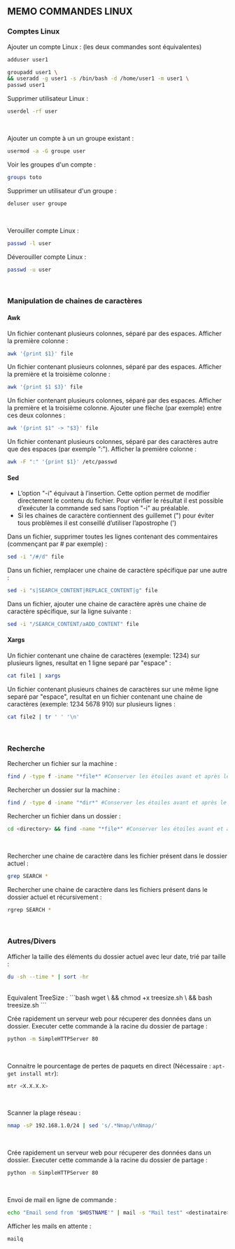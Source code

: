 ## MEMO COMMANDES LINUX


### Comptes Linux
Ajouter un compte Linux : (les deux commandes sont équivalentes)
```bash
adduser user1
```
```bash
groupadd user1 \
&& useradd -g user1 -s /bin/bash -d /home/user1 -m user1 \
passwd user1
```
Supprimer utilisateur Linux :
```bash
userdel -rf user
```
<br/>

Ajouter un compte à un un groupe existant :
```bash
usermod -a -G groupe user
```
Voir les groupes d'un compte :
```bash
groups toto
```
Supprimer un utilisateur d'un groupe : 
```bash
deluser user groupe
```
<br/>

Verouiller compte Linux : 
```bash
passwd -l user
```
Déverouiller compte Linux :
```bash
passwd -u user
```
<br/>


### Manipulation de chaines de caractères
#### Awk
Un fichier contenant plusieurs colonnes, séparé par des espaces. Afficher la première colonne :
```bash
awk '{print $1}' file
```
Un fichier contenant plusieurs colonnes, séparé par des espaces. Afficher la première et la troisième colonne :
```bash
awk '{print $1 $3}' file
```
Un fichier contenant plusieurs colonnes, séparé par des espaces. Afficher la première et la troisième colonne. Ajouter une flèche (par exemple) entre ces deux colonnes :
```bash
awk '{print $1" -> "$3}' file
```
Un fichier contenant plusieurs colonnes, séparé par des caractères autre que des espaces (par exemple ":"). Afficher la première colonne :
```bash
awk -F ":" '{print $1}' /etc/passwd
```

#### Sed
* L’option "-i" équivaut à l’insertion. Cette option permet de modifier directement le contenu du fichier. Pour vérifier le résultat il est possible d’exécuter la commande sed sans l’option "-i" au préalable.
* Si les chaines de caractère contiennent des guillemet (") pour éviter tous problèmes il est conseillé d’utiliser l’apostrophe (')

Dans un fichier, supprimer toutes les lignes contenant des commentaires (commençant par # par exemple) :
```bash
sed -i "/#/d" file
```
Dans un fichier, remplacer une chaine de caractère spécifique par une autre :
```bash
sed -i "s|SEARCH_CONTENT|REPLACE_CONTENT|g" file
```
Dans un fichier, ajouter une chaine de caractère après une chaine de caractère spécifique, sur la ligne suivante :
```bash
sed -i "/SEARCH_CONTENT/aADD_CONTENT" file
```

#### Xargs
Un fichier contenant une chaine de caractères (exemple: 1234) sur plusieurs lignes, resultat en 1 ligne separé par "espace" :
```bash
cat file1 | xargs
```
Un fichier contenant plusieurs chaines de caractères sur une même ligne separé par "espace", resultat en un fichier contenant une chaine de caractères (exemple: 1234 5678 910) sur plusieurs lignes :
```bash
cat file2 | tr ' ' '\n'
```
<br/>


### Recherche
Rechercher un fichier sur la machine : 
```bash
find / -type f -iname "*file*" #Conserver les étoiles avant et après le nom du fichier
```
Rechercher un dossier sur la machine :
```bash
find / -type d -iname "*dir*" #Conserver les étoiles avant et après le nom du dossier
```
Rechercher un fichier dans un dossier :
```bash
cd <directory> && find -name "*file*" #Conserver les étoiles avant et après le nom du fichier
```
<br/>

Rechercher une chaine de caractère dans les fichier présent dans le dossier actuel :
```bash
grep SEARCH *
```
Rechercher une chaine de caractère dans les fichiers présent dans le dossier actuel et récursivement :
```bash
rgrep SEARCH *
```
<br/>


### Autres/Divers
Afficher la taille des éléments du dossier actuel avec leur date, trié par taille :
```bash
du -sh --time * | sort -hr
```
<br/>
Equivalent TreeSize :
```bash
wget  \
&& chmod +x treesize.sh \
&& bash treesize.sh
```
<br/>

Crée rapidement un serveur web pour récuperer des données dans un dossier.
Executer cette commande à la racine du dossier de partage :
```bash
python -m SimpleHTTPServer 80
```
<br/>

Connaitre le pourcentage de pertes de paquets en direct (Nécessaire : <code>apt-get install mtr</code>):
```bash
mtr <X.X.X.X>
```
<br/>

Scanner la plage réseau : 
```bash
nmap -sP 192.168.1.0/24 | sed 's/.*Nmap/\nNmap/'
```
<br/>

Crée rapidement un serveur web pour récuperer des données dans un dossier.
Executer cette commande à la racine du dossier de partage :
```bash
python -m SimpleHTTPServer 80
```
<br/>

Envoi de mail en ligne de commande :
```bash
echo "Email send from '$HOSTNAME'" | mail -s "Mail test" <destinataire>@domain.com
```
Afficher les mails en attente : 
```bash
mailq
```
<br/>

